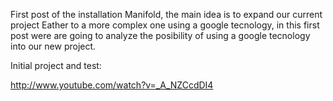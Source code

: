 First post of the installation Manifold, the main idea is to expand our current project Eather to a more complex one using a google tecnology, in this first post were are going to analyze the posibility of using a google tecnology into our new project.


Initial project and test:

http://www.youtube.com/watch?v=_A_NZCcdDI4
